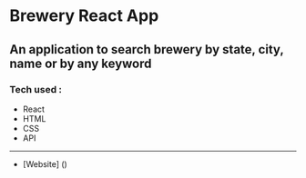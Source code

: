 # Brewery React App

## An application to search brewery by state, city, name or by any keyword

### Tech used : 

- React
- HTML
- CSS
- API

---

- [Website] ()

